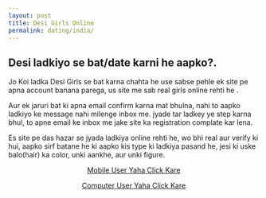 ```yaml
---
layout: post
title: Desi Girls Online
permalink: dating/india/
---
```


<div class="jumbotron">
  <h2>Desi ladkiyo se bat/date karni he aapko?.</h2>
  <p> Jo Koi ladka Desi Girls se bat karna chahta he use sabse pehle ek site pe apna account banana parega, us site me sab real girls online rehti he . </p> 
 <p>Aur ek jaruri bat ki apna email confirm karna mat bhulna, nahi to aapko ladkiyo ke message nahi milenge inbox me. jyade tar ladkey ye step karna bhul, to apne email ke inbox me jake site ka registration complate kar lena.</p>
 <p>Es site pe das hazar se jyada ladkiya online rehti he, wo bhi real aur verify ki hui, aapko sirf batane he ki aapko kis type ki ladkiya pasand he, jesi ki uske balo(hair) ka color, unki aankhe, aur unki figure. </p>
  <center>
  <p><a class="btn btn-primary btn-lg" href="http://mmtrkpy.com/mt/x2741394e4v233t224q2u234/" role="button"> Mobile User Yaha Click Kare </a></p>
  <p><a class="btn btn-primary btn-lg" href="http://mmtrkpy.com/mt/w2a4z27484s233t224q2u234/" role="button"> Computer User Yaha Click Kare </a></p>
 </center>
</div>
